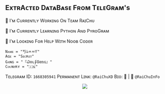 ## ExᴛʀAᴄᴛᴇᴅ DᴀᴛᴀBᴀsᴇ Fʀᴏᴍ TᴇʟᴇGʀᴀᴍ's 

🔭  I'ᴍ Cᴜʀʀᴇɴᴛʟʏ Wᴏʀᴋɪɴɢ Oɴ Tᴇᴀᴍ RᴀɪCʜᴜ

🌱  I'ᴍ Cᴜʀʀᴇɴᴛʟʏ Lᴇᴀʀɴɪɴɢ Pʏᴛʜᴏɴ Aɴᴅ PʏʀᴏGʀᴀᴍ

🤔  I'ᴍ Lᴏᴏᴋɪɴɢ Fᴏʀ Hᴇʟᴘ Wɪᴛʜ Nᴏᴏʙ Cᴏᴅᴇʀ

```
Nᴀᴍᴇ = "丂ﾑﾶﾶƳ"
Aɢᴇ = "Sᴇᴄʀᴇᴛ"
Gᴀɴɢ = "『ᏇօʟʄᎶαռɢ』"
Cᴏᴜɴᴛʀʏ = "🇮🇳"
```
Tᴇʟᴇɢʀᴀᴍ ID: `1668305941`
Pᴇʀᴍᴀɴᴇɴᴛ Lɪɴᴋ: `@RaiChuXD`
Bɪᴏ: 💙 | 🤟 `@RaiChuInFo` 

<p align="center"><a href="https://github.com/FriDayXD"><img src="https://github-readme-stats.vercel.app/api?username=FriDayXD&show_icons=true&theme=radical"></a></p>
<p align="center"><a href="https://github.com/FriDayXD"><img src="ht
